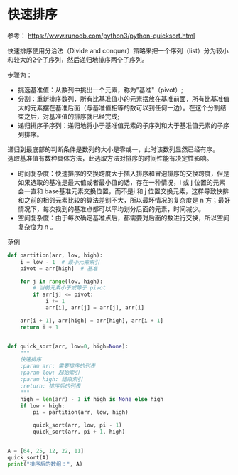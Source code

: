 ﻿
# 快速排序
参考： <https://www.runoob.com/python3/python-quicksort.html>

快速排序使用分治法（Divide and conquer）策略来把一个序列（list）分为较小和较大的2个子序列，然后递归地排序两个子序列。  

步骤为：
- 挑选基准值：从数列中挑出一个元素，称为"基准"（pivot）;
- 分割：重新排序数列，所有比基准值小的元素摆放在基准前面，所有比基准值大的元素摆在基准后面（与基准值相等的数可以到任何一边）。在这个分割结束之后，对基准值的排序就已经完成;
- 递归排序子序列：递归地将小于基准值元素的子序列和大于基准值元素的子序列排序。

递归到最底部的判断条件是数列的大小是零或一，此时该数列显然已经有序。  
选取基准值有数种具体方法，此选取方法对排序的时间性能有决定性影响。  

- 时间复杂度：快速排序的交换跨度大于插入排序和冒泡排序的交换跨度，但是如果选取的基准是最大值或者最小值的话，存在一种情况，i 或 j 位置的元素会一直和 base基准元素交换位置，而不是i 和 j 位置交换元素，这样导致快排和之前的相邻元素比较的算法差别不大，所以最坏情况的复杂度是 n 方；最好情况下，每次找到的基准点都可以平均划分后面的元素，时间减少。
- 空间复杂度：由于每次确定基准点后，都需要对后面的数进行交换，所以空间复杂度为 n 。


范例
```python
def partition(arr, low, high):
    i = low - 1  # 最小元素索引
    pivot = arr[high]  # 基准

    for j in range(low, high):
        # 当前元素小于或等于 pivot
        if arr[j] <= pivot:
            i += 1
            arr[i], arr[j] = arr[j], arr[i]

    arr[i + 1], arr[high] = arr[high], arr[i + 1]
    return i + 1


def quick_sort(arr, low=0, high=None):
    """
    快速排序
    :param arr: 需要排序的列表
    :param low: 起始索引
    :param high: 结束索引
    :return: 排序后的列表
    """
    high = len(arr) - 1 if high is None else high
    if low < high:
        pi = partition(arr, low, high)

        quick_sort(arr, low, pi - 1)
        quick_sort(arr, pi + 1, high)


A = [64, 25, 12, 22, 11]
quick_sort(A)
print("排序后的数组：", A)
```



